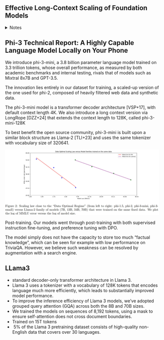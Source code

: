 
## Effective Long-Context Scaling of Foundation Models
<details>
  <summary>Notes</summary>

### Key points

- Llama2 models with context windows of up to 32 K tokens
- Ablation experiments conclusions: 
	- Having abundant long texts in the pretrain dataset is **NOT** the key to achieving strong performance
	- Long context continual pretraining is more efficient and similarly effective compared to pretraining from scratch with long sequences
- **power-law scaling**: context length is another important axis of scaling LLMs
	- validation loss decreases with increasing context-length 
- Observe modest improvements on standard short-context tasks, especially on coding, math and knowledge benchmarks, along with significant improvements on long-context tasks

![](attachments/56a6fa2acd4db1987a862330d3841579_MD5.jpeg)

</details>


## Phi-3 Technical Report: A Highly Capable Language Model Locally on Your Phone

We introduce phi-3-mini, a 3.8 billion parameter language model trained on 3.3 trillion tokens, whose overall performance, as measured by both academic benchmarks and internal testing, rivals that of models such as Mixtral 8x7B and GPT-3.5.

The innovation lies entirely in our dataset for training, a scaled-up version of the one used for phi-2, composed of heavily filtered web data and synthetic data.

The phi-3-mini model is a transformer decoder architecture [VSP+17], with default context length 4K. We also introduce a long context version via LongRope [DZZ+24] that extends the context length to 128K, called phi-3-mini-128K

To best benefit the open source community, phi-3-mini is built upon a similar block structure as Llama-2 [TLI+23] and uses the same tokenizer with vocabulary size of 320641.

![](attachments/1f72df336e3c282f305f1ce04c80c19e_MD5.jpeg)

Post-training. Our models went through post-training with both supervised instruction fine-tuning, and preference tuning with DPO.

The model simply does not have the capacity to store too much “factual knowledge”, which can be seen for example with low performance on TriviaQA. However, we believe such weakness can be resolved by augmentation with a search engine.


## LLama3

- standard decoder-only transformer architecture in Llama 3. 
- Llama 3 uses a tokenizer with a vocabulary of 128K tokens that encodes language much more efficiently, which leads to substantially improved model performance. 
- To improve the inference efficiency of Llama 3 models, we’ve adopted grouped query attention (GQA) across both the 8B and 70B sizes. 
- We trained the models on sequences of 8,192 tokens, using a mask to ensure self-attention does not cross document boundaries.
- Trained on 15T tokens
-  5% of the Llama 3 pretraining dataset consists of high-quality non-English data that covers over 30 languages.